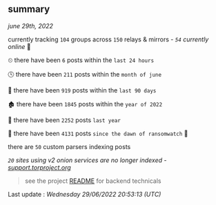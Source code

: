
## summary
_june 29th, 2022_

currently tracking `104` groups across `150` relays & mirrors - _`54` currently online_ 📡

⏲ there have been `6` posts within the `last 24 hours`

🕓 there have been `211` posts within the `month of june`

📅 there have been `919` posts within the `last 90 days`

🏚 there have been `1845` posts within the `year of 2022`

🚀 there have been `2252` posts `last year`

🦕 there have been `4131` posts `since the dawn of ransomwatch` 🐣

there are `50` custom parsers indexing posts

_`20` sites using v2 onion services are no longer indexed - [support.torproject.org](https://support.torproject.org/onionservices/v2-deprecation/)_

> see the project [README](https://github.com/jmousqueton/ransomwatch#readme) for backend technicals



Last update : _Wednesday 29/06/2022 20:53:13 (UTC)_

